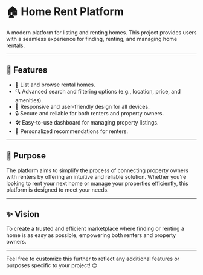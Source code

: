 # 🏠 Home Rent Platform

A modern platform for listing and renting homes. This project provides users with a seamless experience for finding, renting, and managing home rentals.

---

## 🚀 Features

- 🏡 List and browse rental homes.
- 🔍 Advanced search and filtering options (e.g., location, price, and amenities).
- 📱 Responsive and user-friendly design for all devices.
- 🔒 Secure and reliable for both renters and property owners.
- 🛠️ Easy-to-use dashboard for managing property listings.
- 🌟 Personalized recommendations for renters.

---

## 🌟 Purpose

The platform aims to simplify the process of connecting property owners with renters by offering an intuitive and reliable solution. Whether you're looking to rent your next home or manage your properties efficiently, this platform is designed to meet your needs.

---

## ✨ Vision

To create a trusted and efficient marketplace where finding or renting a home is as easy as possible, empowering both renters and property owners.

---

Feel free to customize this further to reflect any additional features or purposes specific to your project! 😊
